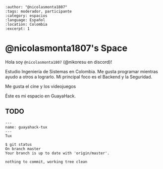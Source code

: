 
```{post} 2023-07-18
:author: "@nicolasmonta1807"
:tags: moderador, participante
:category: espacios
:language: Español
:location: Colombia
:excerpt: 1
```

# @nicolasmonta1807's Space

Hola soy `@nicolasmonta1807` (@nikoresu en discord)!

Estudio Ingeniería de Sistemas en Colombia. Me gusta programar mientras ayudo a otros a lograrlo. Mi principal foco es el Backend y la Seguridad.

Me gusta el cine y los videojuegos

Éste es mi espacio en GuayaHack.

## TODO

```{figure} index.md-data/tux.png
---
name: guayahack-tux
---
Tux
```

```console
$ git status 
On branch master
Your branch is up to date with 'origin/master'.

nothing to commit, working tree clean
```
